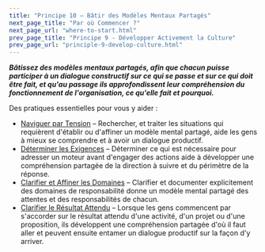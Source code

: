 ```yaml
---
title: "Principe 10 – Bâtir des Modèles Mentaux Partagés"
next_page_title: "Par où Commencer ?"
next_page_url: "where-to-start.html"
prev_page_title: "Principe 9 - Développer Activement la Culture"
prev_page_url: "principle-9-develop-culture.html"
---
```



**_Bâtissez des modèles mentaux partagés, afin que chacun puisse participer à un dialogue constructif sur ce qui se passe et sur ce qui doit être fait, et qu'au passage ils approfondissent leur compréhension du fonctionnement de l'organisation, ce qu'elle fait et pourquoi._**

Des pratiques essentielles pour vous y aider :

- [Naviguer par Tension](navigate-via-tension.html) – Rechercher, et traiter les situations qui requièrent d'établir ou d'affiner un modèle mental partagé, aide les gens à mieux se comprendre et à avoir un dialogue productif.
- [Déterminer les Exigences](determine-requirements.html) – Déterminer ce qui est nécessaire pour adresser un moteur avant d'engager des actions aide à développer une compréhension partagée de la direction à suivre et du périmètre de la réponse.
- [Clarifier et Affiner les Domaines](clarify-and-develop-domains.html) – Clarifier et documenter explicitement des domaines de responsabilité donne un modèle mental partagé des attentes et des responsabilités de chacun.
- [Clarifier le Résultat Attendu](clarify-intended-outcome.html) – Lorsque les gens commencent par s'accorder sur le résultat attendu d'une activité, d'un projet ou d'une proposition, ils développent une compréhension partagée d'où il faut aller et peuvent ensuite entamer un dialogue productif sur la façon d'y arriver.
